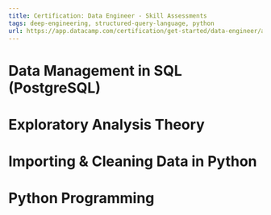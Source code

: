 ```yaml
---
title: Certification: Data Engineer - Skill Assessments
tags: deep-engineering, structured-query-language, python
url: https://app.datacamp.com/certification/get-started/data-engineer/associate/study-guide
---
```


# Data Management in SQL (PostgreSQL)



# Exploratory Analysis Theory



# Importing & Cleaning Data in Python



# Python Programming



